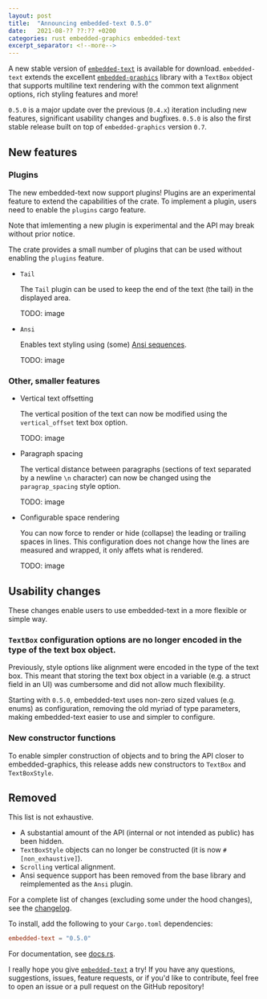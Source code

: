 ```yaml
---
layout: post
title:  "Announcing embedded-text 0.5.0"
date:   2021-08-?? ??:?? +0200
categories: rust embedded-graphics embedded-text
excerpt_separator: <!--more-->
---
```


A new stable version of [`embedded-text`] is available for download. `embedded-text` extends the
excellent [`embedded-graphics`] library with a `TextBox` object that supports multiline text
rendering with the common text alignment options, rich styling features and more!

`0.5.0` is a major update over the previous (`0.4.x`) iteration including new features, significant
usability changes and bugfixes. `0.5.0` is also the first stable release built on top of
`embedded-graphics` version `0.7`.

## New features

### Plugins

The new embedded-text now support plugins! Plugins are an experimental feature to extend the 
capabilities of the crate. To implement a plugin, users need to enable the `plugins` cargo feature.

Note that imlementing a new plugin is experimental and the API may break without prior notice.

The crate provides a small number of plugins that can be used without enabling the `plugins`
feature.

 * `Tail`

    The `Tail` plugin can be used to keep the end of the text (the tail) in the displayed area.

    TODO: image

 * `Ansi`

    Enables text styling using (some) [Ansi sequences].

    TODO: image

[Ansi sequences]: https://en.wikipedia.org/wiki/ANSI_escape_code

### Other, smaller features

 * Vertical text offsetting

   The vertical position of the text can now be modified using the `vertical_offset` text box option.

   TODO: image

 * Paragraph spacing

   The vertical distance between paragraphs (sections of text separated by a newline `\n` character)
   can now be changed using the `paragrap_spacing` style option.

   TODO: image

 * Configurable space rendering

   You can now force to render or hide (collapse) the leading or trailing spaces in lines. This
   configuration does not change how the lines are measured and wrapped, it only affets what is
   rendered.

   TODO: image

## Usability changes

These changes enable users to use embedded-text in a more flexible or simple way.

### `TextBox` configuration options are no longer encoded in the type of the text box object.

Previously, style options like alignment were encoded in the type of the text box. This meant that
storing the text box object in a variable (e.g. a struct field in an UI) was cumbersome and did not
allow much flexibility.

Starting with `0.5.0`, embedded-text uses non-zero sized values (e.g. enums) as configuration,
removing the old myriad of type parameters, making embedded-text easier to use and simpler to
configure.

### New constructor functions

To enable simpler construction of objects and to bring the API closer to embedded-graphics, this
release adds new constructors to `TextBox` and `TextBoxStyle`.

## Removed 

This list is not exhaustive.

 *  A substantial amount of the API (internal or not intended as public) has been hidden.
 * `TextBoxStyle` objects can no longer be constructed (it is now `#[non_exhaustive]`).
 * `Scrolling` vertical alignment.
 * Ansi sequence support has been removed from the base library and reimplemented as the `Ansi`
   plugin.

For a complete list of changes (excluding some under the hood changes), see the [changelog].

To install, add the following to your `Cargo.toml` dependencies:

```toml
embedded-text = "0.5.0"
```

For documentation, see [docs.rs].

I really hope you give [`embedded-text`] a try! If you have any questions, suggestions, issues,
feature requests, or if you'd like to contribute, feel free to open an issue or a pull request on
the GitHub repository!

[`embedded-text`]: https://github.com/embedded-graphics/embedded-text
[`embedded-graphics`]: https://github.com/embedded-graphics/embedded-graphics
[docs.rs]: https://docs.rs/embedded-text/0.5.0/embedded_text/
[changelog]: https://github.com/embedded-graphics/embedded-text/blob/v0.5.0/CHANGELOG.md
[ansi-docs]: https://docs.rs/embedded-text/0.5.0/embedded_text/style/index.html
